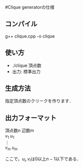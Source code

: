 #Clique generatorの仕様

## コンパイル
g++ clique.cpp -o clique

## 使い方

- ./clique 頂点数
- 出力: 標準出力

## 生成方法
指定頂点数のクリークを作ります．

## 出力フォーマット
頂点数$n$ 辺数$m$  
$v_1$ $u_1$  
$\vdots$  
$v_m$ $u_m$  

ここで，$u_i, v_i$は$0$以上$n - 1$以下である．